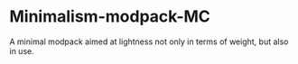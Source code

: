 # Minimalism-modpack-MC
A minimal modpack aimed at lightness not only in terms of weight, but also in use.
